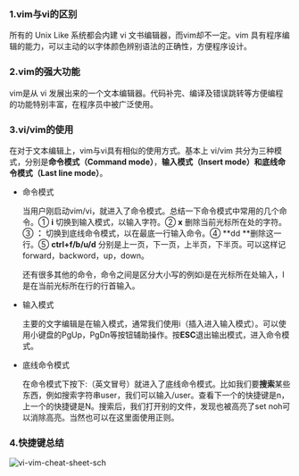 ### 1.vim与vi的区别

所有的 Unix Like 系统都会内建 vi 文书编辑器，而vim却不一定。vim 具有程序编辑的能力，可以主动的以字体颜色辨别语法的正确性，方便程序设计。

### 2.vim的强大功能

vim是从 vi 发展出来的一个文本编辑器。代码补完、编译及错误跳转等方便编程的功能特别丰富，在程序员中被广泛使用。

### 3.vi/vim的使用

在对于文本编辑上，vim与vi具有相似的使用方式。基本上 vi/vim 共分为三种模式，分别是**命令模式（Command mode）**，**输入模式（Insert mode）**和**底线命令模式（Last line mode）**。

- 命令模式

  当用户刚启动vim/vi，就进入了命令模式。总结一下命令模式中常用的几个命令。① **i** 切换到输入模式，以输入字符。② **x** 删除当前光标所在处的字符。③ **：** 切换到底线命令模式，以在最底一行输入命令。④ **dd **删除这一行。⑤ **ctrl+f/b/u/d** 分别是上一页，下一页，上半页，下半页。可以这样记forward，backword，up，down。

  还有很多其他的命令，命令之间是区分大小写的例如i是在光标所在处输入，I是在当前光标所在行的行首输入。

- 输入模式

  主要的文字编辑是在输入模式，通常我们使用i（插入进入输入模式）。可以使用小键盘的PgUp，PgDn等按钮辅助操作。按**ESC**退出输出模式，进入命令模式。

- 底线命令模式

  在命令模式下按下:（英文冒号）就进入了底线命令模式。比如我们要**搜索**某些东西，例如搜索字符串user，我们可以输入/user。查看下一个的快捷键是n，上一个的快捷键是N。搜索后，我们打开别的文件，发现也被高亮了set noh可以消除高亮。当然也可以在这里面使用正则。

### 4.快捷键总结

![vi-vim-cheat-sheet-sch](/Users/fuguangyu/Documents/%E7%AC%94%E8%AE%B0/%E5%AD%A6%E4%B9%A0%E7%AC%94%E8%AE%B0/pic/%E5%85%B3%E4%BA%8Evi%E4%B8%8Evim%E7%9A%84%E4%B8%80%E4%BA%9B%E6%93%8D%E4%BD%9C.assets/vi-vim-cheat-sheet-sch.gif)